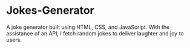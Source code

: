 # Jokes-Generator
A joke generator built using HTML, CSS, and JavaScript. With the assistance of an API, I fetch random jokes to deliver laughter and joy to users.
